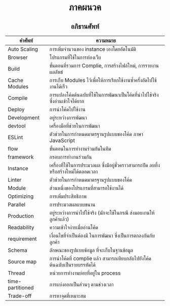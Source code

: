 <h1 align="center">ภาคผนวค</h1>
<h2 align="center">อภิธานศัพท์</h1>

| **คำศัพท์**        | **ความหมาย**                                                        |
|------------------|---------------------------------------------------------------------|
| Auto Scaling     | การเพิ่มจำนวนของ instance เองโดยอัตโนมัติ                                |
| Browser          | โปรแกรมที่ใช้ในการท่องเว็บ                                               |
| Build            | ขั้นตอนที่รวมการ Complie, การสร้างไฟล์ใหม่, การรายงานผลลัพธ์                 |
| Cache Modules    | การเก็บ Modules ไว้เพื่อให้การเรียกใช้งานซ้ำครั้งถัดไปใช้งานได้เร็ว               |
| Compile          | การแปลงโค้ดต้นฉบับที่ใช้ในการพัฒนาเป็นโค้ดที่นำไปใช้จริงซึ่งอ่านเข้าใจได้ยาก          |
| Deploy           | การนำโค้ดไปใช้งาน                                                     |
| Development      | อยู่ระหว่างการพัฒนา                                                     |
| devtool          | เครื่องมือที่ช่วยในการพัฒนา                                                |
| ESLint           | ตัวช่วยในการกำหนดมาตรฐานรูปแบบของโค้ด ภาษา JavaScript                   |
| flow             | ขั้นตอนในการทำงานร่วมกันในทีม                                            |
| framework        | กรอบการทำงานร่วมกัน                                                   |
| Instance         | เครื่องที่ใช้ในการประมวลผล ซึ่งมีอยู่ชั่วคราวสามารถปิด ลบทิ้ง หรือสร้างใหม่ได้ตลอดเวลา |
| Linter           | ตัวช่วยในการกำหนดมาตรฐานรูปแบบของโค้ด                                   |
| Module           | ส่วนหนึ่งของโปรแกรมที่สามารถใช้งานได้                                      |
| Optimizing       | การเพิ่มประสิทธิภาพ                                                     |
| Parallel         | การประมวลผลแบบขนาน                                                  |
| Production       | อยู่ระหว่างการนำไปใช้จริง (มักจะใช้ในกรณี ส่งมอบงานให้ลูกค้าแล้ว)                |
| Readability      | ความเข้าใจง่ายเมื่ออ่านโค้ด                                               |
| requirement      | เงื่อนไขที่จำเป็นต้องมี ในการพัฒนา ซึ่งเป็นการตกลงกันกับลูกค้า                     |
| Schema           | ลักษณะของรูปแบบข้อมูล ที่จะเก็บในฐานข้อมูล                                   |
| Source map       | การนำโค้ดที่ complie แล้ว สามารถเทียบกลับไปยังโค้ดต้นฉบับเป็นรายบรรทัดได้        |
| Thread           | หน่วยการทำงานย่อยที่อยู่ใน process                                        |
| time-partitioned | การแบ่งออกเป็นส่วนๆ ตามช่วงเวลา                                         |
| Trade-off        | การหาจุดที่เหมาะสม                                                     |
